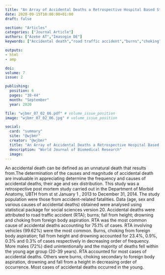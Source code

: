 ```yaml
---
title: "An Array of Accidental Deaths a Retrospective Hospital Based Study"
date: 2020-09-15T10:00:00+01:00
draft: false

section: "Articles"
categories: ["Journal Article"]
authors: ["Azeke AT","Imasogie DE"]
keywords: ["Accidental death","road traffic accident","burns","choking","drowning"]

outputs: 
- html
- amp

doi:
volume: 7
issue: 2

publishing:
  position: 6
  pages: "38-44"
  month: "September"
  year: 2020

file: "wjbmr_07_02_06.pdf" # volume_issue_position
image: "wjbmr_07_02_06.jpg" # volume_issue_position

social:
  card: "summary"
  site: "@wjbmr"
  creator: "@wjbmr"
  title: "An Array of Accidental Deaths a Retrospective Hospital Based Study"
  description: "World Journal of Biomedical Research"
  image:
---
```

An accidental death can be defined as an unnatural death that results from.The determination of the causes and magnitude of accidental death are invaluable in appreciating determine the frequency and causes of accidental deaths, their age and sex distribution. This study was a retrospective post mortem study carried out in the Department of Morbid Anatomy, UBTH from st st January 1 , 2013 to December 31, 2014. The study population were those from accident-related fatalities. Data (age, sex and various causes of accidental deaths) obtained were analysed using
statistical package for social sciences version 20. Accidental deaths were attributed to road traffic accident (RTA); burns; fall from height; drowning and choking from foreign body aspiration. RTA was the most common cause of accidental deaths accounting for 75.1% of cases. RTA involving vehicles (99.62%) were the most common. Burns, choking from foreign body aspiration; fall from height and drowning accounted for 23.4%, 0.9%, 0.3% and 0.3% of cases respectively in decreasing order of frequency. More males (72%) died unintentionally and the majority of deaths fell within the young age group (20-39 years). RTA accounted for most cases of accidental deaths. Others were burns, choking
secondary to foreign body aspiration, drowning and fall from a height in decreasing order of occurrence. Most cases of accidental deaths occurred in the young.
